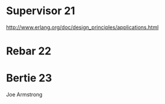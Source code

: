 # Supervisor 21

http://www.erlang.org/doc/design_principles/applications.html


# Rebar 22

# Bertie 23

Joe Armstrong

